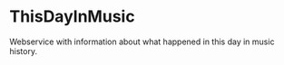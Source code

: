 ThisDayInMusic
==============

Webservice with information about what happened in this day in music history.
